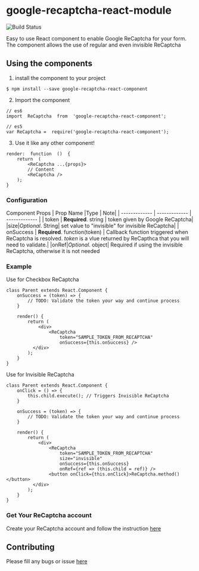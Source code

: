 
# google-recaptcha-react-module

![Build Status](https://codebuild.us-west-2.amazonaws.com/badges?uuid=eyJlbmNyeXB0ZWREYXRhIjoiYXVKN3VLcE8rYUVHcWtNYWpkaEZPMEptUmo0bkdwWXVCeGtlUkFrWjRWdlZGNzZiVVR6a3g0d050b0JUQVRZcGhGQkVOOWt1SWlFUVFwTTB5bjRvSUxzPSIsIml2UGFyYW1ldGVyU3BlYyI6ImM1OHZXTmJtcEMwL3lmRjAiLCJtYXRlcmlhbFNldFNlcmlhbCI6MX0%3D&branch=master)


Easy to use React component to enable Google ReCaptcha for your form. The component allows the use of regular and even invisible ReCaptcha



## Using the components
1. install the component to your project
```
$ npm install --save google-recaptcha-react-component
```
2. Import the component
```
// es6
import  ReCaptcha  from  'google-recaptcha-react-component';
```

```
// es5
var ReCaptcha =  require('google-recaptcha-react-component');
```
3. Use it like any other component!
```
render:  function  ()  {
	return  (
		<ReCaptcha ...{props}>
		// Content
		<ReCaptcha />
	);
}
```

### Configuration
Component Props
| Prop Name  |Type | Note|
| ------------- | ------------- | ------------- |
| token  | **Required**. string  |  token given by Google ReCaptcha|
|size|*Optional*. String| set value to "invisible" for invisible ReCaptcha|
| onSuccess  | **Required**. function(token)  | Callback function triggered when ReCaptcha is resolved. *token* is a vlue returned by ReCapthca that you will need to validate.|
|onRef|*Optional*. object| Required if using the invisible ReCaptcha, otherwise it is not needed


### Example
Use for Checkbox ReCaptcha
```
class Parent extends React.Component {
	onSuccess = (token) => {
		// TODO: Validate the token your way and continue process
	}

	render() {
		return (
			<div>
				<ReCaptcha
					token="SAMPLE_TOKEN_FROM_RECAPTCHA"
					onSuccess={this.onSuccess} />
	      </div>
		);
	}
}
```
Use for Invisible ReCaptcha
```
class Parent extends React.Component {
	onClick = () => {
		this.child.execute(); // Triggers Invisible ReCaptcha
	}

	onSuccess = (token) => {
		// TODO: Validate the token your way and continue process
	}

	render() {
		return (
			<div>
				<ReCaptcha
					token="SAMPLE_TOKEN_FROM_RECAPTCHA"
					size="invisible"
					onSuccess={this.onSuccess}
					onRef={ref => (this.child = ref)} />
				<button onClick={this.onClick}>ReCaptcha.method()</button>
	      </div>
		);
	}
}

```
### Get Your ReCaptcha account

Create your ReCaptcha account and follow the instruction [here](https://www.google.com/recaptcha/)

## Contributing
Please fill any bugs or issue [here](https://github.com/sutjin/google-recaptcha-react-component/issues)
